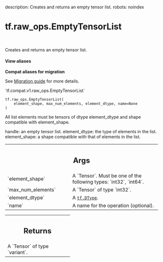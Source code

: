 description: Creates and returns an empty tensor list.
robots: noindex

# tf.raw_ops.EmptyTensorList

<!-- Insert buttons and diff -->

<table class="tfo-notebook-buttons tfo-api nocontent" align="left">

</table>



Creates and returns an empty tensor list.


<section class="expandable">
  <h4 class="showalways">View aliases</h4>
  <p>
<b>Compat aliases for migration</b>
<p>See
<a href="https://www.tensorflow.org/guide/migrate">Migration guide</a> for
more details.</p>
<p>`tf.compat.v1.raw_ops.EmptyTensorList`</p>
</p>
</section>

<pre class="devsite-click-to-copy prettyprint lang-py tfo-signature-link">
<code>tf.raw_ops.EmptyTensorList(
    element_shape, max_num_elements, element_dtype, name=None
)
</code></pre>



<!-- Placeholder for "Used in" -->

All list elements must be tensors of dtype element_dtype and shape compatible
with element_shape.

handle: an empty tensor list.
element_dtype: the type of elements in the list.
element_shape: a shape compatible with that of elements in the list.

<!-- Tabular view -->
 <table class="responsive fixed orange">
<colgroup><col width="214px"><col></colgroup>
<tr><th colspan="2"><h2 class="add-link">Args</h2></th></tr>

<tr>
<td>
`element_shape`<a id="element_shape"></a>
</td>
<td>
A `Tensor`. Must be one of the following types: `int32`, `int64`.
</td>
</tr><tr>
<td>
`max_num_elements`<a id="max_num_elements"></a>
</td>
<td>
A `Tensor` of type `int32`.
</td>
</tr><tr>
<td>
`element_dtype`<a id="element_dtype"></a>
</td>
<td>
A <a href="../../tf/dtypes/DType.md"><code>tf.DType</code></a>.
</td>
</tr><tr>
<td>
`name`<a id="name"></a>
</td>
<td>
A name for the operation (optional).
</td>
</tr>
</table>



<!-- Tabular view -->
 <table class="responsive fixed orange">
<colgroup><col width="214px"><col></colgroup>
<tr><th colspan="2"><h2 class="add-link">Returns</h2></th></tr>
<tr class="alt">
<td colspan="2">
A `Tensor` of type `variant`.
</td>
</tr>

</table>


